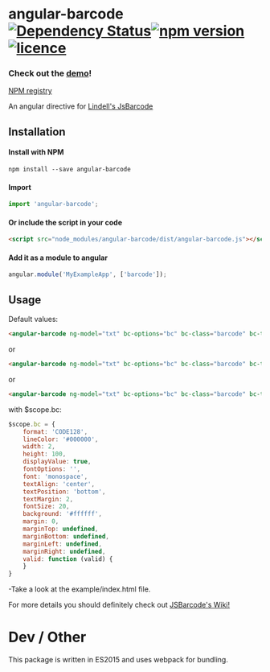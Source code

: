 # angular-barcode [![Dependency Status](https://dependencyci.com/github/isonet/angular-barcode/badge)](https://dependencyci.com/github/isonet/angular-barcode)[![npm version](https://badge.fury.io/js/angular-barcode.svg)](https://badge.fury.io/js/angular-barcode)[![licence](https://img.shields.io/npm/l/angular-barcode.svg)](https://img.shields.io/npm/l/angular-barcode.svg)

### Check out the [demo](https://isonet.github.io/angular-barcode/)!

[NPM registry](https://www.npmjs.com/package/angular-barcode)

An angular directive for [Lindell's JsBarcode](https://github.com/lindell/JsBarcode)

## Installation

#### Install with NPM

```npm install --save angular-barcode```

#### Import

```javascript
import 'angular-barcode';
```

#### Or include the script in your code

```html
<script src="node_modules/angular-barcode/dist/angular-barcode.js"></script>
```

#### Add it as a module to angular

```javascript
angular.module('MyExampleApp', ['barcode']);
```

## Usage

Default values:

```html
<angular-barcode ng-model="txt" bc-options="bc" bc-class="barcode" bc-type="svg"></angular-barcode>
```

or

```html
<angular-barcode ng-model="txt" bc-options="bc" bc-class="barcode" bc-type="img"></angular-barcode>
```

or

```html
<angular-barcode ng-model="txt" bc-options="bc" bc-class="barcode" bc-type="canvas"></angular-barcode>
```
with $scope.bc: 
```javascript
$scope.bc = {
    format: 'CODE128',
    lineColor: '#000000',
    width: 2,
    height: 100,
    displayValue: true,
    fontOptions: '',
    font: 'monospace',
    textAlign: 'center',
    textPosition: 'bottom',
    textMargin: 2,
    fontSize: 20,
    background: '#ffffff',
    margin: 0,
    marginTop: undefined,
    marginBottom: undefined,
    marginLeft: undefined,
    marginRight: undefined,
    valid: function (valid) {
    }
}
```


-Take a look at the example/index.html file.

For more details you should definitely check out [JSBarcode's Wiki!](https://github.com/lindell/JsBarcode/wiki/Options) 

# Dev / Other

This package is written in ES2015 and uses webpack for bundling.
